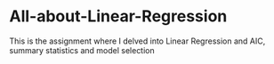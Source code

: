 # All-about-Linear-Regression
This is the assignment where I delved into Linear Regression and AIC, summary statistics and model selection
